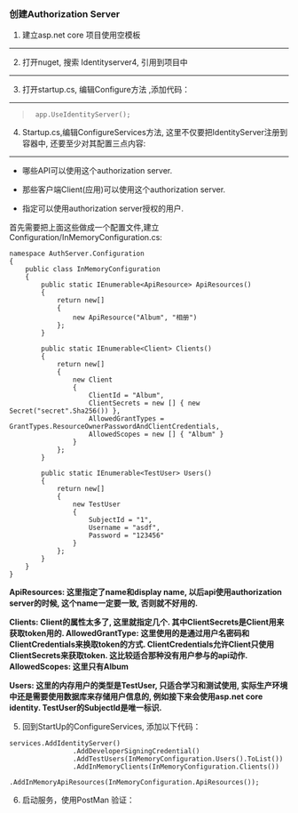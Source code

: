 ### 创建Authorization Server


1. 建立asp.net core 项目使用空模板
---------------------------------

2. 打开nuget, 搜索 Identityserver4, 引用到项目中
-----------------------------------
3. 打开startup.cs, 编辑Configure方法 ,添加代码：
-----------------------------------------
 > ```
 >	app.UseIdentityServer();
 > ```
4. Startup.cs,编辑ConfigureServices方法, 这里不仅要把IdentityServer注册到容器中, 还要至少对其配置三点内容:
---------------------------------------------------
 - 哪些API可以使用这个authorization server.

 - 那些客户端Client(应用)可以使用这个authorization server.

 - 指定可以使用authorization server授权的用户.

首先需要把上面这些做成一个配置文件,建立Configuration/InMemoryConfiguration.cs:
```
namespace AuthServer.Configuration
{
    public class InMemoryConfiguration
    {
        public static IEnumerable<ApiResource> ApiResources()
        {
            return new[]
            {
                new ApiResource("Album", "相册")
            };
        }

        public static IEnumerable<Client> Clients()
        {
            return new[]
            {
                new Client
                {
                    ClientId = "Album",
                    ClientSecrets = new [] { new Secret("secret".Sha256()) },
                    AllowedGrantTypes = GrantTypes.ResourceOwnerPasswordAndClientCredentials,
                    AllowedScopes = new [] { "Album" }
                }
            };
        }

        public static IEnumerable<TestUser> Users()
        {
            return new[]
            {
                new TestUser
                {
                    SubjectId = "1",
                    Username = "asdf",
                    Password = "123456"
                }
            };
        }
    }
}
```

**ApiResources: 这里指定了name和display name, 以后api使用authorization server的时候, 这个name一定要一致, 否则就不好用的.**

**Clients: Client的属性太多了, 这里就指定几个. 其中ClientSecrets是Client用来获取token用的. AllowedGrantType: 这里使用的是通过用户名密码和ClientCredentials来换取token的方式. ClientCredentials允许Client只使用ClientSecrets来获取token. 这比较适合那种没有用户参与的api动作. AllowedScopes: 这里只有Album**

**Users: 这里的内存用户的类型是TestUser, 只适合学习和测试使用, 实际生产环境中还是需要使用数据库来存储用户信息的, 例如接下来会使用asp.net core identity. TestUser的SubjectId是唯一标识.**


5. 回到StartUp的ConfigureServices, 添加以下代码：

```
services.AddIdentityServer()
                .AddDeveloperSigningCredential()
                .AddTestUsers(InMemoryConfiguration.Users().ToList())
                .AddInMemoryClients(InMemoryConfiguration.Clients())
                .AddInMemoryApiResources(InMemoryConfiguration.ApiResources());
``` 
6. 启动服务，使用PostMan 验证：



